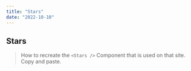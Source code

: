 ```yaml
---
title: "Stars"
date: "2022-10-10"
---
```


## Stars

> How to recreate the `<Stars />` Component that is used on that site. Copy and paste.
